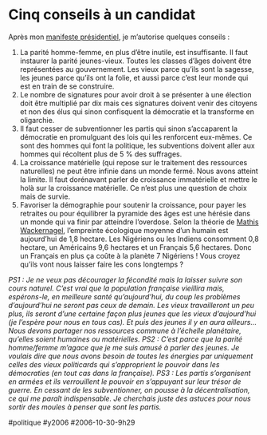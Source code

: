 # Cinq conseils à un candidat

Après mon [manifeste présidentiel](manifeste-presidentiel.md), je m’autorise quelques conseils :

1. La parité homme-femme, en plus d’être inutile, est insuffisante. Il faut instaurer la parité jeunes-vieux. Toutes les classes d’âges doivent être représentées au gouvernement. Les vieux parce qu’ils sont la sagesse, les jeunes parce qu’ils ont la folie, et aussi parce c’est leur monde qui est en train de se construire.
2. Le nombre de signatures pour avoir droit à se présenter à une élection doit être multiplié par dix mais ces signatures doivent venir des citoyens et non des élus qui sinon confisquent la démocratie et la transforme en oligarchie.
3. Il faut cesser de subventionner les partis qui sinon s’accaparent la démocratie en promulguant des lois qui les renforcent eux-mêmes. Ce sont des hommes qui font la politique, les subventions doivent aller aux hommes qui récoltent plus de 5 % des suffrages.
4. La croissance matérielle (qui repose sur le traitement des ressources naturelles) ne peut être infinie dans un monde fermé. Nous avons atteint la limite. Il faut dorénavant parler de croissance immatérielle et mettre le holà sur la croissance matérielle. Ce n’est plus une question de choix mais de survie.
5. Favoriser la démographie pour soutenir la croissance, pour payer les retraites ou pour équilibrer la pyramide des âges est une hérésie dans un monde qui va finir par atteindre l’overdose. Selon la théorie de [Mathis Wackernagel](http://www.big-picture.tv/index.php?id=23&cat=&a=37), l’empreinte écologique moyenne d’un humain est aujourd’hui de 1,8 hectare. Les Nigériens ou les Indiens consomment 0,8 hectare, un Américains 9,6 hectares et un Français 5,6 hectares. Donc un Français en plus ça coûte à la planète 7 Nigériens ! Vous croyez qu’ils vont nous laisser faire les cons longtemps ?

*PS1 : Je ne veux pas décourager la fécondité mais la laisser suivre son cours naturel. C’est vrai que la population française vieillira mais, espérons-le, en meilleure santé qu’aujourd’hui, du coup les problèmes d’aujourd’hui ne seront pas ceux de demain. Les vieux travailleront un peu plus, ils seront d’une certaine façon plus jeunes que les vieux d’aujourd’hui (je l’espère pour nous en tous cas). Et puis des jeunes il y en aura ailleurs… Nous devons partager nos ressources commune à l’échelle planétaire, qu’elles soient humaines ou matérielles.*
*PS2 : C’est parce que la parité homme/femme m’agace que je me suis amusé à parler des jeunes. Je voulais dire que nous avons besoin de toutes les énergies par uniquement celles des vieux politicards qui s’approprient le pouvoir dans les démocraties (en tout cas dans la française).*
*PS3 : Les partis s’organisent en armées et ils verrouillent le pouvoir en s’appuyant sur leur trésor de guerre. En cessant de les subventionner, on pousse à la décentralisation, ce qui me paraît indispensable. Je cherchais juste des astuces pour nous sortir des moules à penser que sont les partis.*

#politique #y2006 #2006-10-30-9h29
